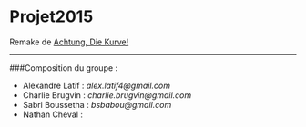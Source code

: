 Projet2015
=======

Remake de [Achtung, Die Kurve!](https://en.wikipedia.org/wiki/Achtung,_die_Kurve!)

-----------------------------------------------------------------------

###Composition du groupe :

* Alexandre Latif : _alex.latif4@gmail.com_
* Charlie Brugvin : _charlie.brugvin@gmail.com_
* Sabri Boussetha : _bsbabou@gmail.com_
* Nathan Cheval :
